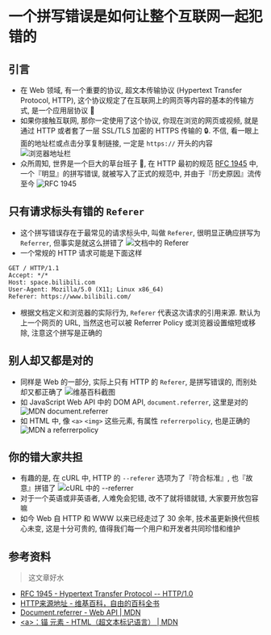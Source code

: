 # 一个拼写错误是如何让整个互联网一起犯错的
## 引言
* 在 Web 领域, 有一个重要的协议, 超文本传输协议 (Hypertext Transfer Protocol, HTTP), 这个协议规定了在互联网上的网页等内容的基本的传输方式, 是一个应用层协议 🤝
* 如果你接触互联网, 那你一定使用了这个协议, 你现在浏览的网页或视频, 就是通过 HTTP 或者套了一层 SSL/TLS 加密的 HTTPS 传输的 🔒. 不信, 看一眼上面的地址栏或点击分享复制链接, 一定是 `https://` 开头的内容
  ![浏览器地址栏](https://i0.hdslb.com/bfs/archive/34e5a033c2d8f7135ff84628a88b52462be612e3.png)
* 众所周知, 世界是一个巨大的草台班子 🌿, 在 HTTP 最初的规范 [RFC 1945](https://datatracker.ietf.org/doc/html/rfc1945) 中, 一个『明显』的拼写错误, 就被写入了正式的规范中, 并由于『历史原因』流传至今
  ![RFC 1945](https://i1.hdslb.com/bfs/archive/7d562ac71455084ae08698c36406eeba6a085285.jpg)
## 只有请求标头有错的 `Referer`
* 这个拼写错误存在于最常见的请求标头中, 叫做 `Referer`, 很明显正确应拼写为 `Referrer`, 但事实是就这么拼错了
  ![文档中的 Referer](https://i1.hdslb.com/bfs/archive/816d950782f28ab7baa89aa3edfa4f9879dc120f.jpg)
* 一个常规的 HTTP 请求可能是下面这样
```http
GET / HTTP/1.1
Accept: */*
Host: space.bilibili.com
User-Agent: Mozilla/5.0 (X11; Linux x86_64)
Referer: https://www.bilibili.com/
```
* 根据文档定义和浏览器的实际行为, `Referer` 代表这次请求的引用来源. 默认为上一个网页的 URL, 当然这也可以被 Referrer Policy 或浏览器设置缩短或移除, 注意这个拼写是正确的
## 别人却又都是对的
* 同样是 Web 的一部分, 实际上只有 HTTP 的 `Referer`, 是拼写错误的, 而别处却又都正确了
  ![维基百科截图](https://i0.hdslb.com/bfs/archive/8d675e04be4081083e2ffa9bd41d622d6c544477.jpg)
* 如 JavaScript Web API 中的 DOM API, `document.referrer`, 这里是对的
  ![MDN document.referrer](https://i1.hdslb.com/bfs/archive/71e7093601267109904e25a91d66e4150efb193e.jpg)
* 如 HTML 中, 像 `<a>` `<img>` 这些元素, 有属性 `referrerpolicy`, 也是正确的
  ![MDN a referrerpolicy](https://i1.hdslb.com/bfs/archive/2ba3319aec54f00c8da52325a96fef5544015b7e.jpg)
## 你的错大家共担
* 有趣的是, 在 cURL 中, HTTP 的 `--referer` 选项为了『符合标准』, 也『故意』拼错了
  ![cURL 中的 --referrer](https://i0.hdslb.com/bfs/archive/747ecea118d7a917a562406aeccb954f4dad728b.jpg)
* 对于一个英语或非英语者, 人难免会犯错, 改不了就将错就错, 大家要开放包容嘛
* 如今 Web 自 HTTP 和 WWW 以来已经走过了 30 余年, 技术虽更新换代但核心未变, 这是十分可贵的, 值得我们每一个用户和开发者共同珍惜和维护
## 参考资料
> 这文章好水
* [RFC 1945 - Hypertext Transfer Protocol -- HTTP/1.0](https://datatracker.ietf.org/doc/html/rfc1945)
* [HTTP来源地址 - 维基百科，自由的百科全书](https://zh.m.wikipedia.org/zh-cn/HTTP參照位址)
* [Document.referrer - Web API | MDN](https://developer.mozilla.org/zh-CN/docs/Web/API/Document/referrer)
* [&lt;a&gt;：锚 元素 - HTML（超文本标记语言） | MDN](https://developer.mozilla.org/zh-CN/docs/Web/HTML/Reference/Elements/a#referrerpolicy)
